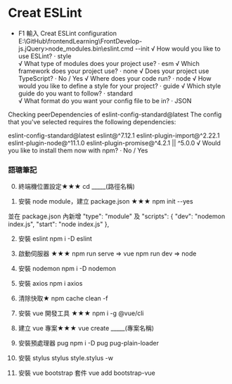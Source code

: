 # Creat ESLint
- F1 輸入 Creat ESLint configuration
  E:\GitHub\frontendLearning\FrontDevelop-js.jQuery>node_modules\.bin\eslint.cmd --init
√ How would you like to use ESLint?
 · style       
√ What type of modules does your project use?
 · esm
√ Which framework does your project use?
 · none
√ Does your project use TypeScript?
 · No / Yes
√ Where does your code run?
 · node
√ How would you like to define a style for your project?
 · guide
√ Which style guide do you want to follow?
 · standard    
√ What format do you want your config file to be in?
 · JSON

Checking peerDependencies of eslint-config-standard@latest
The config that you've selected requires the following dependencies:

eslint-config-standard@latest eslint@^7.12.1 eslint-plugin-import@^2.22.1 eslint-plugin-node@^11.1.0 eslint-plugin-promise@^4.2.1 || ^5.0.0
√ Would you like to install them now with npm?
 · No / Yes


### 語瑭筆記
 0. 終端機位置設定★★★
cd _____(路徑名稱)

1. 安裝 node module，建立 package.json ★★★
npm init --yes

並在 package.json 內新增
 "type": "module"
及
"scripts": {
    "dev": "nodemon index.js",
    "start": "node index.js"
  },

2.  安裝 eslint
npm i -D eslint

3.  啟動伺服器 ★★★
npm run serve  => vue 
npm run dev => node

4. 安裝 nodemon
npm i -D nodemon

5. 安裝 axios
npm i axios

6. 清除快取★
npm cache clean -f

7. 安裝 vue 開發工具 ★★★
npm i -g @vue/cli

8. 建立 vue 專案★★★
vue create _____(專案名稱)

9. 安裝預處理器 pug
npm i  -D pug pug-plain-loader

10. 安裝 stylus
stylus style.stylus -w

11. 安裝 vue bootstrap 套件
vue add bootstrap-vue